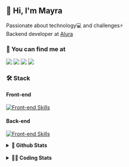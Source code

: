 ## 👋 Hi, I'm Mayra

Passionate about technology💻 and challenges⚡  
Backend developer at [Alura](https://www.alura.com.br)   

### 💬 You can find me at

<a href="https://mayra.dev" target="_blank" rel="noopener"><img src="https://img.shields.io/badge/-mayra.dev-005FED?style=flat&logo=Google-chrome&logoColor=white"/></a>
<a href="https://linkedin.com/in/mayraamaral" target="_blank" rel="noopener"><img src="https://img.shields.io/badge/-/mayraamaral-0077B5?style=flat&logo=Linkedin&logoColor=white"/></a>
<a href="mailto:mayra@mayra.dev" target="_blank" rel="noopener"><img src="https://img.shields.io/badge/-mayra@mayra.dev-D14836?style=flat&logo=Gmail&logoColor=white"/></a>
<a href="" target="_blank" rel="noopener"><img src="https://img.shields.io/badge/-mayraamaral-7289DA?style=flat&logo=Discord&logoColor=white"/></a>

### 🛠️ Stack
#### Front-end

[![Front-end Skills](https://skillicons.dev/icons?i=react,next,angular,redux,styledcomponents,html,css,sass,js,ts,figma)](https://skillicons.dev)
#### Back-end

[![Front-end Skills](https://skillicons.dev/icons?i=java,spring,hibernate,aws,idea,postgres,mysql,git,linux,bash,nodejs,docker,kubernetes,jenkins)](https://skillicons.dev)


<details>
    <summary><strong>📌 Github Stats</strong></summary>
    <br />
    <div align="center">
        <table>
      <td><img height="160em" src="https://github-readme-stats.vercel.app/api?username=mayraamaral&show_icons=true&theme=algolia&hide_border=true&hide=stars&count_private=true" alt="Readme stats"></td>
      <td><img height="160em" src="https://github-readme-stats.vercel.app/api/top-langs/?username=mayraamaral&&layout=compact&&theme=algolia&hide_border=true&langs_count=6" alt="Language stats"></td>
       </table>
  </div> 
    

  <p align="center">
    <img src="https://github-readme-streak-stats.herokuapp.com?user=mayraamaral&theme=dark&hide_border=true&date_format=j%20M%5B%20Y%5D&locale=pt-br&background=050F2C&ring=0195DD&fire=23AA7D&currStreakLabel=23AA7D" alt="Streak stats">
  </p> 
</details>

<br />

<details>
  <summary><strong>👩‍💻 Coding Stats</strong></summary>
  <br />
  
  <!--START_SECTION:waka-->
![Code Time](http://img.shields.io/badge/Code%20Time-512%20hrs%2058%20mins-blue)

**🐱 My GitHub Data** 

> 📦 583.6 kB Used in GitHub's Storage 
 > 
> 🏆 631 Contributions in the Year 2024
 > 
> 🚫 Not Opted to Hire
 > 
> 📜 58 Public Repositories 
 > 
> 🔑 32 Private Repositories 
 > 
**I'm an Early 🐤** 

```text
🌞 Morning                3023 commits        ██████░░░░░░░░░░░░░░░░░░░   23.96 % 
🌆 Daytime                7376 commits        ███████████████░░░░░░░░░░   58.47 % 
🌃 Evening                1972 commits        ████░░░░░░░░░░░░░░░░░░░░░   15.63 % 
🌙 Night                  244 commits         ░░░░░░░░░░░░░░░░░░░░░░░░░   01.93 % 
```
📅 **I'm Most Productive on Wednesday** 

```text
Monday                   1574 commits        ███░░░░░░░░░░░░░░░░░░░░░░   12.48 % 
Tuesday                  1359 commits        ███░░░░░░░░░░░░░░░░░░░░░░   10.77 % 
Wednesday                4985 commits        ██████████░░░░░░░░░░░░░░░   39.52 % 
Thursday                 2729 commits        █████░░░░░░░░░░░░░░░░░░░░   21.63 % 
Friday                   1283 commits        ███░░░░░░░░░░░░░░░░░░░░░░   10.17 % 
Saturday                 284 commits         █░░░░░░░░░░░░░░░░░░░░░░░░   02.25 % 
Sunday                   401 commits         █░░░░░░░░░░░░░░░░░░░░░░░░   03.18 % 
```


📊 **This Week I Spent My Time On** 

```text
🕑︎ Time Zone: America/Sao_Paulo

💬 Programming Languages: 
Java                     9 hrs 11 mins       ███████████░░░░░░░░░░░░░░   44.87 % 
JavaScript               7 hrs 57 mins       ██████████░░░░░░░░░░░░░░░   38.85 % 
CSS                      1 hr 47 mins        ██░░░░░░░░░░░░░░░░░░░░░░░   08.71 % 
Java Properties          26 mins             █░░░░░░░░░░░░░░░░░░░░░░░░   02.16 % 
Properties               14 mins             ░░░░░░░░░░░░░░░░░░░░░░░░░   01.15 % 

🔥 Editors: 
IntelliJ IDEA            20 hrs 22 mins      █████████████████████████   99.39 % 
VS Code                  7 mins              ░░░░░░░░░░░░░░░░░░░░░░░░░   00.61 % 

💻 Operating System: 
Linux                    20 hrs 30 mins      █████████████████████████   100.00 % 
```

**I Mostly Code in Java** 

```text
Java                     124 repos           ███████░░░░░░░░░░░░░░░░░░   27.56 % 
HTML                     111 repos           ██████░░░░░░░░░░░░░░░░░░░   24.67 % 
JavaScript               102 repos           ██████░░░░░░░░░░░░░░░░░░░   22.67 % 
TypeScript               91 repos            █████░░░░░░░░░░░░░░░░░░░░   20.22 % 
Dockerfile               1 repo              ░░░░░░░░░░░░░░░░░░░░░░░░░   00.22 % 
```




 Last Updated on 24/08/2024 19:06:23 UTC
<!--END_SECTION:waka-->

</details>
